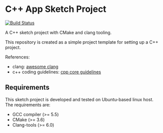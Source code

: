 # C++ App Sketch Project
[![Build Status](https://travis-ci.org/vpangaldus/cpp-app-sketch-project.svg?branch=master)](https://travis-ci.org/vpangaldus/cpp-app-sketch-project)

A C++ sketch project with CMake and clang tooling. 

This repository is created as a simple project template for setting up a C++ project.

References:

* clang: [awesome clang](https://github.com/ingve/awesome-clang)
* c++ coding guidelines: [cpp core guidelines](https://github.com/isocpp/CppCoreGuidelines)

## Requirements

This sketch project is developed and tested on Ubuntu-based linux host. The requirements are:

* GCC compiler (>= 5.5)
* CMake (>= 3.6)
* Clang-tools (>= 6.0)

